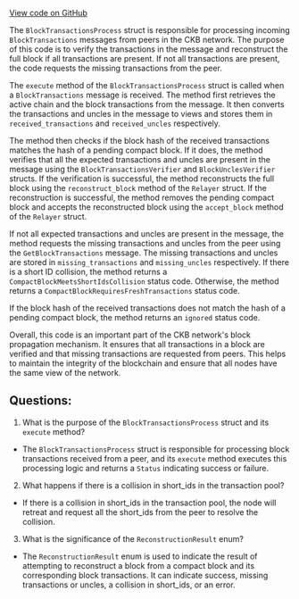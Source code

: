[View code on GitHub](https://github.com/nervosnetwork/ckb/sync/src/relayer/block_transactions_process.rs)

The `BlockTransactionsProcess` struct is responsible for processing incoming `BlockTransactions` messages from peers in the CKB network. The purpose of this code is to verify the transactions in the message and reconstruct the full block if all transactions are present. If not all transactions are present, the code requests the missing transactions from the peer.

The `execute` method of the `BlockTransactionsProcess` struct is called when a `BlockTransactions` message is received. The method first retrieves the active chain and the block transactions from the message. It then converts the transactions and uncles in the message to views and stores them in `received_transactions` and `received_uncles` respectively.

The method then checks if the block hash of the received transactions matches the hash of a pending compact block. If it does, the method verifies that all the expected transactions and uncles are present in the message using the `BlockTransactionsVerifier` and `BlockUnclesVerifier` structs. If the verification is successful, the method reconstructs the full block using the `reconstruct_block` method of the `Relayer` struct. If the reconstruction is successful, the method removes the pending compact block and accepts the reconstructed block using the `accept_block` method of the `Relayer` struct.

If not all expected transactions and uncles are present in the message, the method requests the missing transactions and uncles from the peer using the `GetBlockTransactions` message. The missing transactions and uncles are stored in `missing_transactions` and `missing_uncles` respectively. If there is a short ID collision, the method returns a `CompactBlockMeetsShortIdsCollision` status code. Otherwise, the method returns a `CompactBlockRequiresFreshTransactions` status code.

If the block hash of the received transactions does not match the hash of a pending compact block, the method returns an `ignored` status code.

Overall, this code is an important part of the CKB network's block propagation mechanism. It ensures that all transactions in a block are verified and that missing transactions are requested from peers. This helps to maintain the integrity of the blockchain and ensure that all nodes have the same view of the network.
## Questions: 
 1. What is the purpose of the `BlockTransactionsProcess` struct and its `execute` method?
- The `BlockTransactionsProcess` struct is responsible for processing block transactions received from a peer, and its `execute` method executes this processing logic and returns a `Status` indicating success or failure.

2. What happens if there is a collision in short_ids in the transaction pool?
- If there is a collision in short_ids in the transaction pool, the node will retreat and request all the short_ids from the peer to resolve the collision.

3. What is the significance of the `ReconstructionResult` enum?
- The `ReconstructionResult` enum is used to indicate the result of attempting to reconstruct a block from a compact block and its corresponding block transactions. It can indicate success, missing transactions or uncles, a collision in short_ids, or an error.